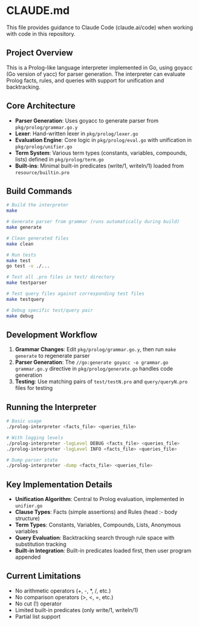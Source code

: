 # CLAUDE.md

This file provides guidance to Claude Code (claude.ai/code) when working with code in this repository.

## Project Overview

This is a Prolog-like language interpreter implemented in Go, using goyacc (Go version of yacc) for parser generation. The interpreter can evaluate Prolog facts, rules, and queries with support for unification and backtracking.

## Core Architecture

- **Parser Generation**: Uses goyacc to generate parser from `pkg/prolog/grammar.go.y`
- **Lexer**: Hand-written lexer in `pkg/prolog/lexer.go` 
- **Evaluation Engine**: Core logic in `pkg/prolog/eval.go` with unification in `pkg/prolog/unifier.go`
- **Term System**: Various term types (constants, variables, compounds, lists) defined in `pkg/prolog/term.go`
- **Built-ins**: Minimal built-in predicates (write/1, writeln/1) loaded from `resource/builtin.pro`

## Build Commands

```bash
# Build the interpreter
make

# Generate parser from grammar (runs automatically during build)
make generate

# Clean generated files
make clean

# Run tests
make test
go test -v ./...

# Test all .pro files in test/ directory
make testparser

# Test query files against corresponding test files
make testquery

# Debug specific test/query pair
make debug
```

## Development Workflow

1. **Grammar Changes**: Edit `pkg/prolog/grammar.go.y`, then run `make generate` to regenerate parser
2. **Parser Generation**: The `//go:generate goyacc -o grammar.go grammar.go.y` directive in `pkg/prolog/generate.go` handles code generation
3. **Testing**: Use matching pairs of `test/testN.pro` and `query/queryN.pro` files for testing

## Running the Interpreter

```bash
# Basic usage
./prolog-interpreter <facts_file> <queries_file>

# With logging levels
./prolog-interpreter -logLevel DEBUG <facts_file> <queries_file>
./prolog-interpreter -logLevel INFO <facts_file> <queries_file>

# Dump parser state
./prolog-interpreter -dump <facts_file> <queries_file>
```

## Key Implementation Details

- **Unification Algorithm**: Central to Prolog evaluation, implemented in `unifier.go`
- **Clause Types**: Facts (simple assertions) and Rules (head :- body structure)
- **Term Types**: Constants, Variables, Compounds, Lists, Anonymous variables
- **Query Evaluation**: Backtracking search through rule space with substitution tracking
- **Built-in Integration**: Built-in predicates loaded first, then user program appended

## Current Limitations

- No arithmetic operators (+, -, *, /, etc.)
- No comparison operators (>, <, =, etc.) 
- No cut (!) operator
- Limited built-in predicates (only write/1, writeln/1)
- Partial list support